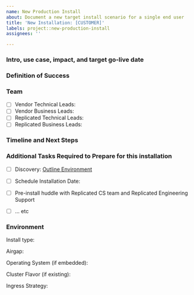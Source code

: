 ```yaml
---
name: New Production Install
about: Document a new target install scenario for a single end user
title: 'New Installation: [CUSTOMER]'
labels: project::new-production-install
assignees: ''

---
```


### Intro, use case, impact, and target go-live date
<!-- Describe the customer and their use case or value prop. If possible, add any notes on the priority / strategic impact of getting this customer successfully up and running. -->



### Definition of Success
<!-- Define what "success" looks like for this end user, beyond just "getting the software up and running" -->


### Team

- [ ] Vendor Technical Leads: 
- [ ] Vendor Business Leads:
- [ ] Replicated Technical Leads:
- [ ] Replicated Business Leads:

### Timeline and Next Steps
<!-- Area to Track past engagements as well as next steps. Example provided below:

11/1 Customer working to provision new machine with bigger disk, next attempt 11/3

10/29 Initial installation call, app up and running but ran out of disk space and fell over. Replicated team recommends resolving issue [#10 -- preflight checks for disk space]() before next attempt.

10/27 Pre-Planning call with Replicated team, task list reviewed and validated

10/20 Customer identified as potential prospect, PoC kick off scheduled for 10/29

 -->


### Additional Tasks Required to Prepare for this installation
<!-- Can include integration work (from “production ready” board), testing work, documentation work, planning calls or anything else -->

- [ ] Discovery: [Outline Environment](#environment)
- [ ] Schedule Installation Date: 
- [ ] Pre-install huddle with Replicated CS team and Replicated Engineering Support
- [ ] … etc


### Environment
<!-- Describe the customer’s environment-->

Install type:
<!-- Is this an Embedded or Existing Cluster? -->

Airgap:
<!-- Is this an Airgapped and/or BYO Registry installation? -->

Operating System (if embedded):
<!-- Red Hat  -->


Cluster Flavor (if existing):

Ingress Strategy:
<!-- How will the end user interact with the application and with the app manager UI? Will there be a load balancer in front of a VM? Do they have an existing ingress or service mesh controller that must be used? Do any services require Node Ports?

Datacenter:
<!-- Is this AWS? Bare Metal? VSphere? GCP? Azure? Something else? →

Additional Details:
